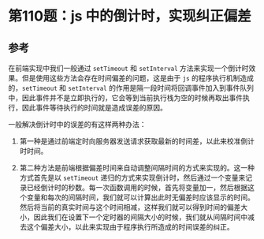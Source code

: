 # 第110题：js 中的倒计时，实现纠正偏差

## 参考

在前端实现中我们一般通过 `setTimeout` 和 `setInterval` 方法来实现一个倒计时效果。但是使用这些方法会存在时间偏差的问题，这是由于 `js` 的程序执行机制造成的，`setTimeout` 和 `setInterval` 的作用是隔一段时间将回调事件加入到事件队列中，因此事件并不是立即执行的，它会等到当前执行栈为空的时候再取出事件执行，因此事件等待执行的时间就是造成误差的原因。

一般解决倒计时中的误差的有这样两种办法：

1. 第一种是通过前端定时向服务器发送请求获取最新的时间差，以此来校准倒计时时间。

2. 第二种方法是前端根据偏差时间来自动调整间隔时间的方式来实现的。这一种方式首先是以 `setTimeout` 递归的方式来实现倒计时，然后通过一个变量来记录已经倒计时的秒数。每一次函数调用的时候，首先将变量加一，然后根据这个变量和每次的间隔时间，我们就可以计算出此时无偏差时应该显示的时间。然后将当前的真实时间与这个时间相减，这样我们就可以得到时间的偏差大小，因此我们在设置下一个定时器的间隔大小的时候，我们就从间隔时间中减去这个偏差大小，以此来实现由于程序执行所造成的时间误差的纠正。